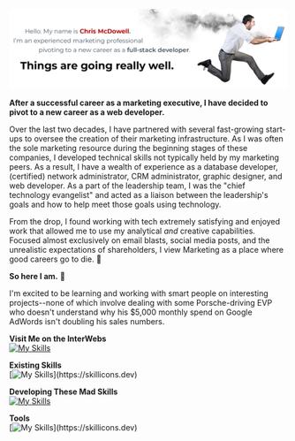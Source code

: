 <img src="GitHub Profile Banner 1.jpg" alt="Chris McDowell, experienced marketing professional pivoting to a new career as a full-stack developer.">

**After a successful career as a marketing executive, I have decided to pivot to a new career as a web developer.**

Over the last two decades, I have partnered with several fast-growing start-ups to oversee the creation of their marketing infrastructure. As I was often the sole marketing resource during the beginning stages of these companies, I developed technical skills not typically held by my marketing peers. As a result, I have a wealth of experience as a database developer, (certified) network administrator, CRM administrator, graphic designer, and web developer. As a part of the leadership team, I was the "chief technology evangelist" and acted as a liaison between the leadership's goals and how to help meet those goals using technology.

From the drop, I found working with tech extremely satisfying and enjoyed work that allowed me to use my analytical *and* creative capabilities. Focused almost exclusively on email blasts, social media posts, and the unrealistic expectations of shareholders, I view Marketing as a place where good careers go to die. :ghost:

**So here I am.** :rocket:

I'm excited to be learning and working with smart people on interesting projects--none of which involve dealing with some Porsche-driving EVP who doesn't understand why his $5,000 monthly spend on Google AdWords isn't doubling his sales numbers.

**Visit Me on the InterWebs**<br>
[![My Skills](https://skillicons.dev/icons?i=gmail,linkedin)](https://skillicons.dev)


**Existing Skills**<br>
[![My Skills](https://skillicons.dev/icons?i=mysql,wordpress,ps,ai,)](https://skillicons.dev)

**Developing These Mad Skills**<br>
[![My Skills](https://skillicons.dev/icons?i=html,css,js,py,react)](https://skillicons.dev)

**Tools**<br>
[![My Skills](https://skillicons.dev/icons?i=git,github,visualstudio,discord,)](https://skillicons.dev)
